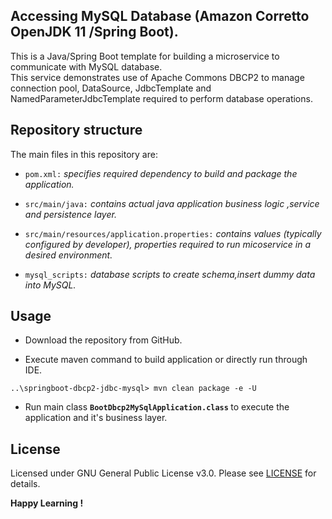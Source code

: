 ## Accessing MySQL Database (Amazon Corretto OpenJDK 11 /Spring Boot).

This is a Java/Spring Boot template for building a microservice to communicate with MySQL database.  
This service demonstrates use of Apache Commons DBCP2 to manage connection pool, DataSource, JdbcTemplate and NamedParameterJdbcTemplate required to perform database operations.

## Repository structure

The main files in this repository are:

- `pom.xml:` *specifies required dependency to build and package the application.*

- `src/main/java:` *contains actual java application business logic ,service and persistence layer.*

- `src/main/resources/application.properties:` *contains values (typically configured by developer), properties required to run micoservice in a desired environment.*

- `mysql_scripts:` *database scripts to create schema,insert dummy data into MySQL.*

## Usage

* Download the repository from GitHub.

* Execute maven command to build application or directly run through IDE.

```
..\springboot-dbcp2-jdbc-mysql> mvn clean package -e -U

```

* Run main class <B> `BootDbcp2MySqlApplication.class` </B> to execute the application and it's business layer.

## License

Licensed under GNU General Public License v3.0. Please see [LICENSE](LICENSE) for details.

**Happy Learning !**
